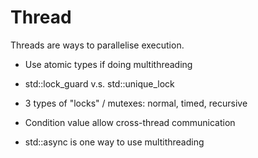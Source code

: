 # Thread

Threads are ways to parallelise execution.
- Use atomic types if doing multithreading
- std::lock_guard v.s. std::unique_lock
- 3 types of "locks" / mutexes: normal, timed, recursive
- Condition value allow cross-thread communication

- std::async is one way to use multithreading
